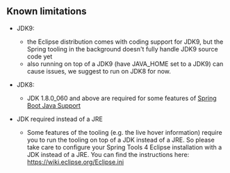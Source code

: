 ## Known limitations

* JDK9:
  * the Eclipse distribution comes with coding support for JDK9, but the Spring tooling in the background doesn't fully handle JDK9 source code yet
  * also running on top of a JDK9 (have JAVA_HOME set to a JDK9) can cause issues, we suggest to run on JDK8 for now.

* JDK8:
  * JDK 1.8.0_060 and above are required for some features of [Spring Boot Java Support](https://marketplace.visualstudio.com/items?itemName=Pivotal.vscode-boot-java)

* JDK required instead of a JRE
  * Some features of the tooling (e.g. the live hover information) require you to run the tooling on top of a JDK instead of a JRE. So please take care to configure your Spring Tools 4 Eclipse installation with a JDK instead of a JRE. You can find the instructions here: https://wiki.eclipse.org/Eclipse.ini